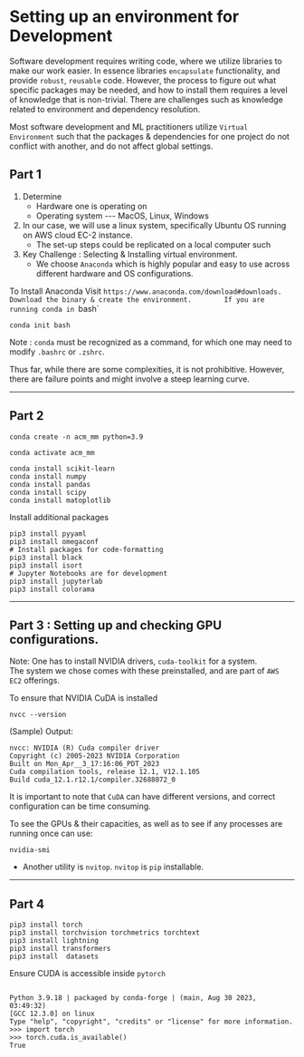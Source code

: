 # Setting up an environment for Development

Software development requires writing code, where we utilize libraries to make our work easier. In essence libraries `encapsulate` functionality, and provide `robust`, `reusable` code.
However, the process to figure out what specific packages may be needed, and how to install them requires a level of knowledge that is non-trivial. 
There are challenges such as knowledge related to environment and dependency resolution.

Most software development and ML practitioners utilize `Virtual Environment` such that the packages & dependencies for one project do not conflict with another, and do not affect global settings.



## Part 1
1. Determine 
    - Hardware one is operating on
    - Operating system --- MacOS, Linux, Windows
2. In our case, we will use a linux system, specifically Ubuntu OS running on AWS cloud EC-2 instance.
    - The set-up steps could be replicated on a local computer such
3. Key Challenge : Selecting & Installing virtual environment.
   - We choose `Anaconda` which is highly popular and easy to use across different hardware and OS configurations.

To Install Anaconda
    Visit `https://www.anaconda.com/download#downloads.     
Download the binary & create the environment.       
If you are running conda in `bash`
```
conda init bash
```
Note : `conda` must be recognized as a command, for which one may need to modify `.bashrc` or `.zshrc`. 

Thus far, while there are some complexities, it is not prohibitive. However, there are failure points and might involve a steep learning curve.

---

## Part 2

```commandline
conda create -n acm_mm python=3.9
```

```commandline
conda activate acm_mm
```
```commandline
conda install scikit-learn
conda install numpy
conda install pandas
conda install scipy
conda install matoplotlib 
```

Install additional packages
```commandline
pip3 install pyyaml 
pip3 install omegaconf 
# Install packages for code-formatting
pip3 install black 
pip3 install isort
# Jupyter Notebooks are for development
pip3 install jupyterlab  
pip3 install colorama
```

---
## Part 3 : Setting up and checking GPU configurations.

Note: One has to install NVIDIA drivers, `cuda-toolkit` for a system.       
The system we chose comes with these preinstalled, and are part of `AWS EC2` offerings.

To ensure that NVIDIA CuDA is installed
```commandline
nvcc --version
```
(Sample) Output:
```commandline
nvcc: NVIDIA (R) Cuda compiler driver
Copyright (c) 2005-2023 NVIDIA Corporation
Built on Mon_Apr__3_17:16:06_PDT_2023
Cuda compilation tools, release 12.1, V12.1.105
Build cuda_12.1.r12.1/compiler.32688072_0
```
It is important to note that `CuDA` can have different versions, and correct configuration can be time consuming. 

To see the GPUs & their capacities, as well as to see if any processes are running once can use:
```commandline
nvidia-smi
```
- Another utility is `nvitop`. `nvitop` is `pip` installable.

----

## Part 4

```commandline
pip3 install torch
pip3 install torchvision torchmetrics torchtext
pip3 install lightning
pip3 install transformers
pip3 install  datasets
```

Ensure CUDA is accessible inside `pytorch`

```commandline

Python 3.9.18 | packaged by conda-forge | (main, Aug 30 2023, 03:49:32)
[GCC 12.3.0] on linux
Type "help", "copyright", "credits" or "license" for more information.
>>> import torch
>>> torch.cuda.is_available()
True
```


